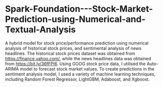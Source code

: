 # Spark-Foundation---Stock-Market-Prediction-using-Numerical-and-Textual-Analysis
A hybrid model for stock price/performance prediction using numerical analysis of historical stock prices, and sentimental analysis of news headlines.
The historical stock prices dataset was obtained from https://finance.yahoo.com/, while the news headlines data was obtained from https://bit.ly/36fFPI6. 
Using GOOG stock price data, I utilised the Auto-ARIMA model to forecast stock market values.
To create predictions in the sentiment analysis model, I used a variety of machine learning techniques, including Random Forest Regressor, LightGBM, Adaboost, and Xgboost. 

